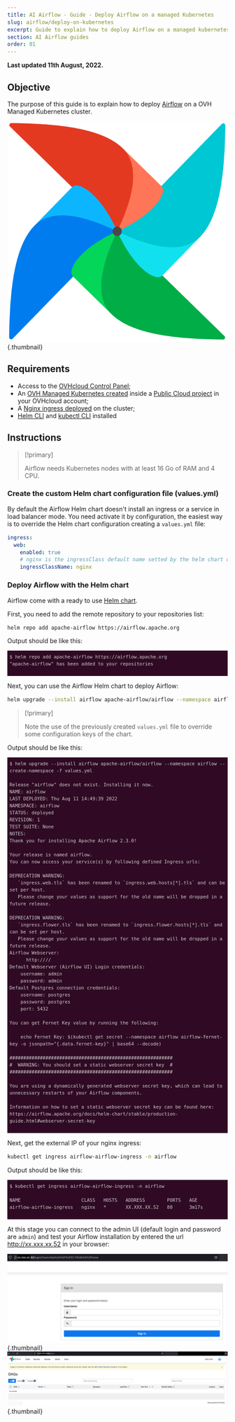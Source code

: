 ```yaml
---
title: AI Airflow - Guide - Deploy Airflow on a managed Kubernetes
slug: airflow/deploy-on-kubernetes
excerpt: Guide to explain how to deploy Airflow on a managed kubernetes
section: AI Airflow guides
order: 01
---
```


**Last updated 11th August, 2022.**

<style>
 pre {
     font-size: 14px;
 }
 pre.console {
   background-color: #300A24; 
   color: #ccc;
   font-family: monospace;
   padding: 5px;
   margin-bottom: 5px;
 }
 pre.console code {
   border: solid 0px transparent;
   font-family: monospace !important;
   font-size: 0.75em;
   color: #ccc;
 }
 .small {
     font-size: 0.75em;
 }
</style>
## Objective

The purpose of this guide is to explain how to deploy [Airflow](https://airflow.apache.org/) on a OVH Managed Kubernetes cluster.

![image](images/airflow_logo.png){.thumbnail}

## Requirements

- Access to the [OVHcloud Control Panel](https://www.ovh.com/auth/?action=gotomanager&from=https://www.ovh.co.uk/&ovhSubsidiary=GB);
- An [OVH Managed Kubernetes created](https://docs.ovh.com/gb/en/kubernetes/creating-a-cluster/) inside a [Public Cloud project](https://www.ovhcloud.com/en-gb/public-cloud/) in your OVHcloud account;
- A [Nginx ingress deployed](https://docs.ovh.com/gb/en/kubernetes/installing-nginx-ingress/) on the cluster;
- [Helm CLI](https://docs.ovh.com/gb/en/kubernetes/installing-helm/) and [kubectl CLI](https://docs.ovh.com/gb/en/kubernetes/configuring-kubectl/) installed

## Instructions

> [!primary]
>
> Airflow needs Kubernetes nodes with at least 16 Go of RAM and 4 CPU.
>


### Create the custom Helm chart configuration file (values.yml)

By default the Airflow Helm chart doesn't install an ingress or a service in load balancer mode.
You need activate it by configuration, the easiest way is to override the Helm chart configuration creating a `values.yml` file:

```yaml
ingress:
  web:
    enabled: true
    # nginx is the ingressClass default name setted by the helm chart of the nginx ingress (see https://github.com/kubernetes/ingress-nginx/tree/main/charts/ingress-nginx#values)
    ingressClassName: nginx
```

### Deploy Airflow with the Helm chart

Airflow come with a ready to use [Helm chart](https://airflow.apache.org/docs/helm-chart/stable/index.html).

First, you need to add the remote repository to your repositories list:

```bash
helm repo add apache-airflow https://airflow.apache.org
```

Output should be like this:

<pre class="console"><code>$ helm repo add apache-airflow https://airflow.apache.org
"apache-airflow" has been added to your repositories
</code>
</pre>

Next, you can use the Airflow Helm chart to deploy Airflow:

```bash
helm upgrade --install airflow apache-airflow/airflow --namespace airflow --create-namespace -f values.yml
```

> [!primary]
>
> Note the use of the previously created `values.yml` file to override some configuration keys of the chart.
>

Output should be like this:

<pre class="console"><code>$ helm upgrade --install airflow apache-airflow/airflow --namespace airflow --create-namespace -f values.yml

Release "airflow" does not exist. Installing it now.
NAME: airflow
LAST DEPLOYED: Thu Aug 11 14:49:39 2022
NAMESPACE: airflow
STATUS: deployed
REVISION: 1
TEST SUITE: None
NOTES:
Thank you for installing Apache Airflow 2.3.0!

Your release is named airflow.
You can now access your service(s) by following defined Ingress urls:

DEPRECATION WARNING:
   `ingress.web.tls` has been renamed to `ingress.web.hosts[*].tls` and can be set per host.
   Please change your values as support for the old name will be dropped in a future release.

DEPRECATION WARNING:
   `ingress.flower.tls` has been renamed to `ingress.flower.hosts[*].tls` and can be set per host.
   Please change your values as support for the old name will be dropped in a future release.
Airflow Webserver:
      http:////
Default Webserver (Airflow UI) Login credentials:
    username: admin
    password: admin
Default Postgres connection credentials:
    username: postgres
    password: postgres
    port: 5432

You can get Fernet Key value by running the following:

    echo Fernet Key: $(kubectl get secret --namespace airflow airflow-fernet-key -o jsonpath="{.data.fernet-key}" | base64 --decode)

###########################################################
#  WARNING: You should set a static webserver secret key  #
###########################################################

You are using a dynamically generated webserver secret key, which can lead to
unnecessary restarts of your Airflow components.

Information on how to set a static webserver secret key can be found here:
https://airflow.apache.org/docs/helm-chart/stable/production-guide.html#webserver-secret-key
</code>
</pre>

Next, get the external IP of your nginx ingress:

```bash
kubectl get ingress airflow-airflow-ingress -n airflow
```

Output should be like this:

<pre class="console"><code>$ kubectl get ingress airflow-airflow-ingress -n airflow

NAME                      CLASS   HOSTS   ADDRESS        PORTS   AGE
airflow-airflow-ingress   nginx   *       XX.XXX.XX.52   80      3m17s
</code>
</pre>

At this stage you can connect to the admin UI (default login and password are `admin`) and test your Airflow installation by entered the url http://xx.xxx.xx.52 in your browser:

![image](images/airflow-ui_admin.png){.thumbnail}
![image](images/airflow_dashboard.png){.thumbnail}
